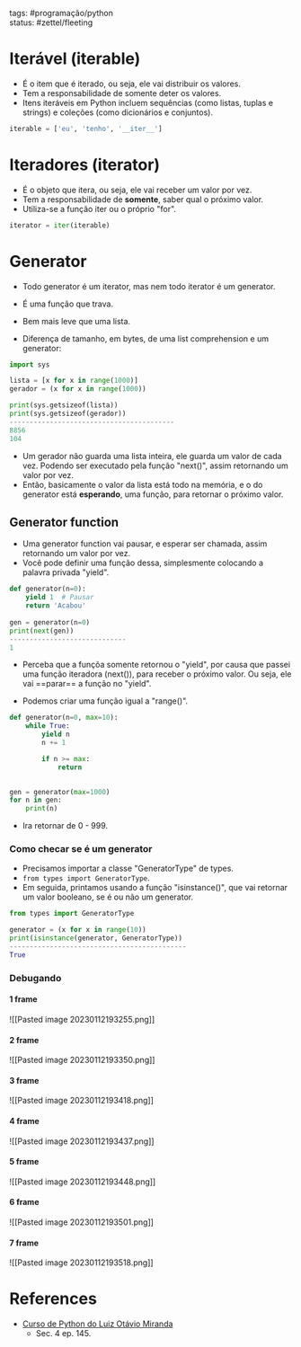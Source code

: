 tags: #programação/python  
status: #zettel/fleeting

# Iterável (iterable)
- É o item que é iterado, ou seja, ele vai distribuir os valores.
- Tem a responsabilidade de somente deter os valores.
- Itens iteráveis em Python incluem sequências (como listas, tuplas e strings) e coleções (como dicionários e conjuntos).
```Python
iterable = ['eu', 'tenho', '__iter__']
```

# Iteradores (iterator)
- É o objeto que itera, ou seja, ele vai receber um valor por vez.
- Tem a responsabilidade de **somente**, saber qual o próximo valor.
- Utiliza-se a função iter ou  o próprio "for".
```Python
iterator = iter(iterable)
```

# Generator
- Todo generator é um iterator, mas nem todo iterator é um generator.
- É uma função que trava.
- Bem mais leve que uma lista.

- Diferença de tamanho, em bytes, de uma list comprehension e um generator:
```Python
import sys

lista = [x for x in range(1000)]
gerador = (x for x in range(1000))

print(sys.getsizeof(lista))
print(sys.getsizeof(gerador))
-----------------------------------------
8856
104
```
- Um gerador não guarda uma lista inteira, ele guarda um valor de cada vez. Podendo ser executado pela função "next()", assim retornando um valor por vez.
- Então, basicamente o valor da lista está todo na memória, e o do generator está **esperando**, uma função, para retornar o próximo valor.

## Generator function
- Uma generator function vai pausar, e esperar ser chamada, assim retornando um valor por vez.
- Você pode definir uma função dessa, simplesmente colocando a palavra privada "yield".
```Python
def generator(n=0):
    yield 1  # Pausar
    return 'Acabou'
  
gen = generator(n=0)
print(next(gen))
-----------------------------
1
```
- Perceba que a funçõa somente retornou o "yield", por causa que passei uma função iteradora (next()), para receber o próximo valor. Ou seja, ele vai ==parar== a função no "yield".

- Podemos criar uma função igual a "range()".
```Python
def generator(n=0, max=10):
    while True:
        yield n
        n += 1

        if n >= max:
            return
  

gen = generator(max=1000)
for n in gen:
    print(n)
```
- Ira retornar de 0 - 999.

### Como checar se é um generator
- Precisamos importar a classe "GeneratorType" de types.
- `from types import GeneratorType`.
- Em seguida, printamos usando a função "isinstance()", que vai retornar um valor booleano, se é ou não um generator.
```Python
from types import GeneratorType

generator = (x for x in range(10))
print(isinstance(generator, GeneratorType))
--------------------------------------------
True
```

### Debugando
#### 1 frame
![[Pasted image 20230112193255.png]]

#### 2 frame
![[Pasted image 20230112193350.png]]

#### 3 frame
![[Pasted image 20230112193418.png]]

#### 4 frame
![[Pasted image 20230112193437.png]]

#### 5 frame
![[Pasted image 20230112193448.png]]

#### 6 frame
![[Pasted image 20230112193501.png]]

#### 7 frame
![[Pasted image 20230112193518.png]]



# References
- [Curso de Python do Luiz Otávio Miranda](https://www.udemy.com/user/luiz-otavio-miranda)
	- Sec. 4 ep. 145.
